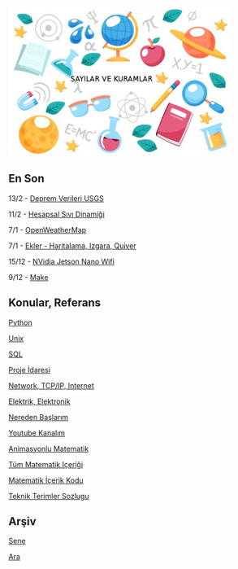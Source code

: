 
![](sk.jpg)

## En Son

13/2 - [Deprem Verileri USGS](https://burakbayramli.github.io/dersblog/sk/2011/03/usgs-deprem-verileri.html)

11/2 - [Hesapsal Sıvı Dinamiği](https://burakbayramli.github.io/dersblog/compscieng/compscieng_app45cfdintro/hesapsal_sivi_dinamigine__computational_fluid_dynamics_cfd__giris_.html)

7/1 - [OpenWeatherMap](https://burakbayramli.github.io/dersblog/sk/2017/09/meteoroloji-verileri.md-ecmwf-noaa-openweathermap.html)

7/1 - [Ekler - Haritalama, Izgara, Quiver](https://burakbayramli.github.io/dersblog/sk/2020/02/haritalamak.html)

15/12 - [NVidia Jetson Nano Wifi](https://burakbayramli.github.io/dersblog/sk/2020/12/nvidia-jetson-nano-2GB-wifi.html)

9/12 - [Make](https://burakbayramli.github.io/dersblog/sk/2020/11/cpp.html#make)


## Konular, Referans

[Python](2016/01/python-dil-ogrenimi.md)

[Unix](2020/07/unix.md)

[SQL](2012/03/sql.md)

[Proje İdaresi](2020/07/proje-idaresi.md)

[Network, TCP/IP, Internet](2000/10/network.md)

[Elektrik, Elektronik](2020/08/elektronik.md)

[Nereden Başlarım](2019/01/nereden.md)

[Youtube Kanalım](https://www.youtube.com/channel/UCMAUsgUq5ODy8kMnJlUBUdQ)

[Animasyonlu Matematik](https://www.youtube.com/channel/UCx64ou5qw0Q9LLkwE8xSNEg)

[Tüm Matematik Içeriği](https://burakbayramli.github.io/dersblog/)

[Matematik İçerik Kodu](https://github.com/burakbayramli/classnotes)

[Teknik Terimler Sozlugu](https://burakbayramli.github.io/dersblog/algs/dict/teknik_terimler_sozlugu.html)

## Arşiv

[Sene](year.md)

[Ara](ara.html)



